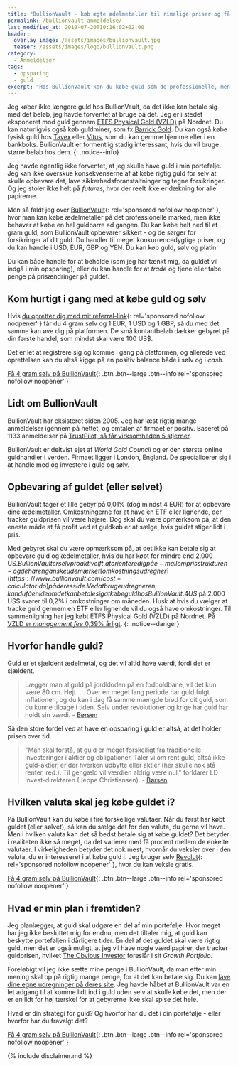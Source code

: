 ```yaml
---
title: "BullionVault - køb ægte ædelmetaller til rimelige priser og få dem opbevaret sikkert"
permalink: /bullionvault-anmeldelse/
last_modified_at: 2019-07-20T10:16:02+02:00
header:
  overlay_image: /assets/images/bullionvault.jpg
  teaser: /assets/images/logo/bullionvault.png
category:
  - Anmeldelser
tags:
  - opsparing
  - guld
excerpt: "Hos BullionVault kan du købe guld som de professionelle, men helt ned til 1 gram ad gangen - og få guldet opbevaret til rimelige priser"
---
```


Jeg køber ikke længere guld hos BullionVault, da det ikke kan betale sig med det beløb, jeg havde forventet at bruge på det. Jeg er i stedet eksponeret mod guld gennem [ETFS Physical Gold (VZLD)](http://www.morningstar.dk/dk/etf/snapshot/snapshot.aspx?id=0P0000ISJC) på Nordnet. Du kan naturligvis også køb guldminer, som fx [Barrick Gold](https://www.morningstar.com/stocks/xtse/abx/quote). Du kan også købe fysisk guld hos [Tavex](https://tavex.dk/) eller [Vitus](https://vitusguld.dk/shop/), som du kan gemme hjemme eller i en bankboks. BullionVault er formentlig stadig interessant, hvis du vil bruge større beløb hos dem.
{: .notice--info}

Jeg havde egentlig ikke forventet, at jeg skulle have guld i min portefølje. Jeg kan ikke overskue konsekvenserne af at købe rigtig guld for selv at skulle opbevare det, lave sikkerhedsforanstaltninger og tegne forsikringer. Og jeg stoler ikke helt på _futures_, hvor der reelt ikke er dækning for alle papirerne.

Men så faldt jeg over [BullionVault](/go/bullionvault/){: rel='sponsored nofollow noopener' }, hvor man kan købe ædelmetaller på det professionelle marked, men ikke behøver at købe en hel guldbarre ad gangen. Du kan købe helt ned til et gram guld, som BullionVault opbevarer sikkert - og de sørger for forsikringer af dit guld. Du handler til meget konkurrencedygtige priser, og du kan handle i USD, EUR, GBP og YEN. Du kan køb guld, sølv og platin. 

Du kan både handle for at beholde (som jeg har tænkt mig, da guldet vil indgå i min opsparing), eller du kan handle for at _trade_ og tjene eller tabe penge på prisændringer på guldet.

## Kom hurtigt i gang med at købe guld og sølv

Hvis [du opretter dig med mit referral-link](/go/bullionvault/){: rel='sponsored nofollow noopener' } får du 4 gram sølv og 1 EUR, 1 USD og 1 GBP, så du med det samme kan øve dig på platformen. De små kontantbeløb dækker gebyret på din første handel, som mindst skal være 100 US$.

Det er let at registrere sig og komme i gang på platformen, og allerede ved oprettelsen kan du altså kigge på en positiv balance både i sølv og i _cash_.

[Få 4 gram sølv på BullionVault](/go/bullionvault/){: .btn .btn--large .btn--info rel='sponsored nofollow noopener' }

## Lidt om BullionVault

BullionVault har eksisteret siden 2005. Jeg har læst rigtig mange anmeldelser igennem på nettet, og omtalen af firmaet er positiv. Baseret på 1133 anmeldelser på [TrustPilot, så får virksomheden 5 stjerner](https://dk.trustpilot.com/review/www.bullionvault.com).

BullionVault er deltvist ejet af _World Gold Council_ og er den største online guldhandler i verden. Firmaet ligger i London, England. De specialicerer sig i at handle med og investere i guld og sølv.

## Opbevaring af guldet (eller sølvet)

BullionVault tager et lille gebyr på 0,01% (dog mindst 4 EUR) for at opbevare dine ædelmetaller. Omkostningerne for at have en ETF eller lignende, der tracker guldprisen vil være højere. Dog skal du være opmærksom på, at den eneste måde at få profit ved et guldkøb er at sælge, hvis guldet stiger lidt i pris.

Med gebyret skal du være opmærksom på, at det ikke kan betale sig at opbevare guld og ædelmetaller, hvis du har købt for mindre end 2.000 US$. BullionVault er selv proaktive ift. at orientere dig på e-mail om prisstrukturen - og de har en ganske udemærket [omkostningsudregner](https://www.bullionvault.com/cost-calculator.do) på deres side. Ved at bruge udregneren, kan du få en ide om det kan betale sig at købe guld hos BullionVault. 4 US$ på 2.000 US$ svarer til 0,2% i omkostninger om måneden.  Husk at hvis du vælger at tracke guld gennem en ETF eller lignende vil du også have omkostninger. Til sammenligning har jeg købt ETFS Physical Gold (VZLD) på Nordnet. På [VZLD er _management fee_ 0,39% årligt](https://www.bloomberg.com/quote/VZLD:GR).
{: .notice--danger}

## Hvorfor handle guld?

Guld er et sjældent ædelmetal, og det vil altid have værdi, fordi det er sjældent.

> Lægger man al guld på jordkloden på en fodboldbane, vil det kun være 80 cm. Højt. 
> ...
> Over en meget lang periode har guld fulgt inflationen, og du kan i dag få samme mængde brød for dit guld, som du kunne tilbage i tiden. Selv under revolutioner og krige har guld har holdt sin værdi.
> \- [Børsen](https://penge.borsen.dk/artikel/1/192032/det_vidste_du_ikke_om_guld.html)

Så den store fordel ved at have en opsparing i guld er altså, at det holder prisen over tid.
 
> "Man skal forstå, at guld er meget forskelligt fra traditionelle investeringer i aktier og obligationer. Taler vi om rent guld, altså ikke guld-aktier, er der hverken udbytte eller aktier (her skulle nok stå renter, red.). Til gengæld vil værdien aldrig være nul," forklarer LD Invest-direktøren (Jeppe Christiansen).
> \- [Børsen](https://penge.borsen.dk/artikel/1/192031/guld_-_en_investering_som_ingen_anden.html)

## Hvilken valuta skal jeg købe guldet i?

På BullionVault kan du købe i fire forskellige valutaer. Når du først har købt guldet (eller sølvet), så kan du sælge det for den valuta, du gerne vil have. Men i hvilken valuta kan det så bedst betale sig at købe guldet? Det betyder i realiteten ikke så meget, da det varierer med få procent mellem de enkelte valutaer. I virkeligheden betyder det nok mest, hvornår du veksler over i den valuta, du er interesseret i at købe guld i. Jeg bruger selv [Revolut](/go/revolut/){: rel='sponsored nofollow noopener' }, hvor du kan veksle gratis.

[Få 4 gram sølv på BullionVault](/go/bullionvault/){: .btn .btn--large .btn--info rel='sponsored nofollow noopener' }

## Hvad er min plan i fremtiden?

Jeg planlægger, at guld skal udgøre en del af min portefølje. Hvor meget har jeg ikke besluttet mig for endnu, men det tiltaler mig, at guld kan beskytte porteføljen i dårligere tider. En del af det guldet skal være rigtig guld, men det er også muligt, at jeg vil have nogle værdipapirer, der tracker guldprisen, hvilket [The Obvious Investor](https://obviousinvestor.com) foreslår i sit _Growth Portfolio_.

Foreløbigt vil jeg ikke sætte mine penge i BullionVault, da man efter min mening skal op på rigtig mange penge, for at det kan betale sig. Du kan [lave dine egne udregninger på deres site](https://www.bullionvault.com/cost-calculator.do). Jeg havde håbet at BullionVault var en let adgang til at komme lidt ind i guld uden selv at skulle købe det, men der er en lidt for høj tærskel for at gebyrerne ikke skal spise det hele.

Hvad er din strategi for guld? Og hvorfor har du det i din portefølje - eller hvorfor har du fravalgt det?

[Få 4 gram sølv på BullionVault](/go/bullionvault/){: .btn .btn--large .btn--info rel='sponsored nofollow noopener' }

{% include disclaimer.md %}
